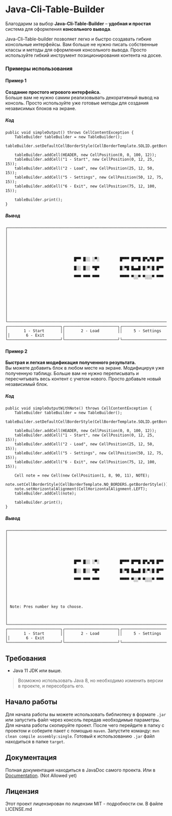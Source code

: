 # Java-Cli-Table-Builder
Благодарим за выбор **Java-Cli-Table-Builder** – **удобная и простая** система для оформления **консольного вывода**.

Java-Cli-Table-builder позволяет легко и быстро создавать гибкие консольные интерфейсы. Вам больше не нужно писать 
собственные классы и методы для оформления консольного вывода. Просто используйте гибкий инструмент позиционирования
контента на доске.
### Примеры использования
#### Пример 1
**Создание простого игрового интерфейса.**<br>
Больше вам не нужно самим реализовывать декоративный вывод на консоль. Просто используйте уже готовые методы для 
создания независимых блоков на экране.
##### Код
```
public void simpleOutput() throws CellContentException {
    TableBuilder tableBuilder = new TableBuilder();
    tableBuilder.setDefaultCellBorderStyle(CellBorderTemplate.SOLID.getBorderStyle());

    tableBuilder.addCell(HEADER, new CellPosition(0, 0, 100, 12));
    tableBuilder.addCell("1 - Start", new CellPosition(0, 12, 25, 15));
    tableBuilder.addCell("2 - Load", new CellPosition(25, 12, 50, 15));
    tableBuilder.addCell("5 - Settings", new CellPosition(50, 12, 75, 15));
    tableBuilder.addCell("6 - Exit", new CellPosition(75, 12, 100, 15));

    tableBuilder.print();
}
```
##### Вывод
```
┌──────────────────────────────────────────────────────────────────────────────────────────────────┐
│                                                                                                  │
│                                                                                                  │
│                                                                                                  │
│                             █▀▀ █░░ ░▀░         █▀▀▀ █▀▀█ █▀▄▀█ █▀▀                              │
│                             █░░ █░░ ▀█▀         █░▀█ █▄▄█ █░▀░█ █▀▀                              │
│                             ▀▀▀ ▀▀▀ ▀▀▀         ▀▀▀▀ ▀░░▀ ▀░░░▀ ▀▀▀                              │
│                                                                                                  │
│                                                                                                  │
│                                                                                                  │
│                                                                                                  │
└──────────────────────────────────────────────────────────────────────────────────────────────────┘
┌───────────────────────┐┌───────────────────────┐┌───────────────────────┐┌───────────────────────┐
│       1 - Start       ││       2 - Load        ││     5 - Settings      ││       6 - Exit        │
└───────────────────────┘└───────────────────────┘└───────────────────────┘└───────────────────────┘
```
#### Пример 2
**Быстрая и легкая модификация полученного результата.**<br>
Вы можете добавить блок в любом месте на экране. Модифицируя уже полученную таблицу. Больше вам не нужно переписывать
и пересчитывать весь контент с учетом нового. Просто добавьте новый независимый блок.
##### Код
```
public void simpleOutputWithNote() throws CellContentException {
    TableBuilder tableBuilder = new TableBuilder();
    tableBuilder.setDefaultCellBorderStyle(CellBorderTemplate.SOLID.getBorderStyle());

    tableBuilder.addCell(HEADER, new CellPosition(0, 0, 100, 12));
    tableBuilder.addCell("1 - Start", new CellPosition(0, 12, 25, 15));
    tableBuilder.addCell("2 - Load", new CellPosition(25, 12, 50, 15));
    tableBuilder.addCell("5 - Settings", new CellPosition(50, 12, 75, 15));
    tableBuilder.addCell("6 - Exit", new CellPosition(75, 12, 100, 15));

    Cell note = new Cell(new CellPosition(1, 8, 90, 11), NOTE);
    note.setCellBorderStyle(CellBorderTemplate.NO_BORDERS.getBorderStyle());
    note.setHorizontalAlignment(CellHorizontalAlignment.LEFT);
    tableBuilder.addCell(note);

    tableBuilder.print();
}
```
##### Вывод
```   
┌──────────────────────────────────────────────────────────────────────────────────────────────────┐
│                                                                                                  │
│                                                                                                  │
│                                                                                                  │
│                             █▀▀ █░░ ░▀░         █▀▀▀ █▀▀█ █▀▄▀█ █▀▀                              │
│                             █░░ █░░ ▀█▀         █░▀█ █▄▄█ █░▀░█ █▀▀                              │
│                             ▀▀▀ ▀▀▀ ▀▀▀         ▀▀▀▀ ▀░░▀ ▀░░░▀ ▀▀▀                              │
│                                                                                                  │
│                                                                                                  │
│ Note: Pres number key to choose.                                                                 │
│                                                                                                  │
└──────────────────────────────────────────────────────────────────────────────────────────────────┘
┌───────────────────────┐┌───────────────────────┐┌───────────────────────┐┌───────────────────────┐
│       1 - Start       ││       2 - Load        ││     5 - Settings      ││       6 - Exit        │
└───────────────────────┘└───────────────────────┘└───────────────────────┘└───────────────────────┘
```
## Требования
* Java 11 JDK или выше.
> Возможно использовать Java 8, но необходимо изменить версии в проекте, и пересобрать его.

## Начало работы
Для начала работы вы можете использовать библиотеку в формате ```.jar``` или запустить файл через консоль передав 
необходимые параметры.<br>
Для начала работы скопируйте проект. После чего перейдите в папку с проектом и соберите пакет с помощью ```maven```.
Запустите команду: ```mvn clean compile assembly:single```. Готовый к использованию ```.jar``` файл находиться в папке
```target```.

## Документация
Полная документация находиться в JavaDoc самого проекта.
Или в [Documentation](https://github.com/dmkyr20/Java-Cli-Table-Builder/wiki). (Not Allowed yet)

## Лицензия
Этот проект лицензирован по лицензии MIT - подробности см. В файле LICENSE.md
